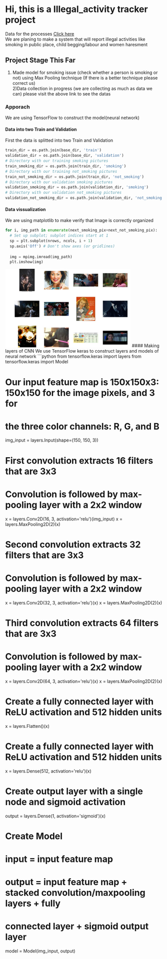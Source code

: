# Hi, this is a Illegal_activity tracker project
Data for the processes <a hreh="https://github.com/sreeragrnandan/Data_Track_illegal_activities">[Click here](https://github.com/sreeragrnandan/Data_Track_illegal_activities)</a>
<br /> We are planing to make a system that will report illegal activities like smoking in public place, child begging/labour and 
women haresment
## Project Stage This Far
1) Made model for smoking issue (check whether a person is smoking or not) using Max Pooling technique (If there is a better technique    please correct us) 
<br />2)Data collection in progress (we are collecting as much as data we can) please visit the above link to see the datas
### Apporach 
We are using TensorFlow to construct the model(neural network)
#### Data into two Train and Validation
First the data is splitted into two Train and Validation
```python
train_dir = os.path.join(base_dir, 'train')
validation_dir = os.path.join(base_dir, 'validation')
# Directory with our training smoking pictures
train_smoking_dir = os.path.join(train_dir, 'smoking')
# Directory with our training not_smoking pictures
train_not_smoking_dir = os.path.join(train_dir, 'not_smoking')
# Directory with our validation smoking pictures
validation_smoking_dir = os.path.join(validation_dir, 'smoking')
# Directory with our validation not_smoking pictures
validation_not_smoking_dir = os.path.join(validation_dir, 'not_smoking')
```
#### Data vissualization
We are using matplotlib to make verify that Image is correctly organized
```python
for i, img_path in enumerate(next_smoking_pix+next_not_smoking_pix):
  # Set up subplot; subplot indices start at 1
  sp = plt.subplot(nrows, ncols, i + 1)
  sp.axis('Off') # Don't show axes (or gridlines)

  img = mpimg.imread(img_path)
  plt.imshow(img)
```
<img src="img.JPG" height="250px" >
#### Making layers of CNN
We use TensorFlow keras to construct layers and models of neural network
```python
from tensorflow.keras import layers
from tensorflow.keras import Model


# Our input feature map is 150x150x3: 150x150 for the image pixels, and 3 for
# the three color channels: R, G, and B
img_input = layers.Input(shape=(150, 150, 3))

# First convolution extracts 16 filters that are 3x3
# Convolution is followed by max-pooling layer with a 2x2 window
x = layers.Conv2D(16, 3, activation='relu')(img_input)
x = layers.MaxPooling2D(2)(x)

# Second convolution extracts 32 filters that are 3x3
# Convolution is followed by max-pooling layer with a 2x2 window
x = layers.Conv2D(32, 3, activation='relu')(x)
x = layers.MaxPooling2D(2)(x)

# Third convolution extracts 64 filters that are 3x3
# Convolution is followed by max-pooling layer with a 2x2 window
x = layers.Conv2D(64, 3, activation='relu')(x)
x = layers.MaxPooling2D(2)(x)


# Create a fully connected layer with ReLU activation and 512 hidden units
x = layers.Flatten()(x)
# Create a fully connected layer with ReLU activation and 512 hidden units
x = layers.Dense(512, activation='relu')(x)
# Create output layer with a single node and sigmoid activation
output = layers.Dense(1, activation='sigmoid')(x)
# Create Model
# input = input feature map
# output = input feature map + stacked convolution/maxpooling layers + fully 
# connected layer + sigmoid output layer
model = Model(img_input, output)
```
